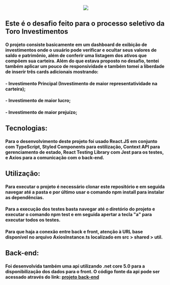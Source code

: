 <p align="center">
  <img src="https://github.com/gusnogueira/toro.front/blob/master/Desafio-Toro-Google-Chrome-2022-03-28-22-14-33.gif"/>
</p>

## Este é o desafio feito para o processo seletivo da Toro Investimentos
#### O projeto consiste basicamente em um dashboard de exibição de investimentos onde o usuário pode verificar e ocultar seus valores de saldo e patrimônio, além de conferir uma listagem dos ativos que compõem sua carteira. Além do que estava proposto no desafio, tentei também aplicar um pouco de responsividade e também tomei a liberdade de inserir três cards adicionais mostrando:
#### - Investimento Principal (Investimento de maior representatividade na carteira);
#### - Investimento de maior lucro;
#### - Investimento de maior prejuízo;

## Tecnologias:
#### Para o desenvolvimento deste projeto foi usado React.JS em conjunto com TypeScript, Styled Components para estilização, Context API para gerenciamento de estado,  React Testing Library com Jest para os testes, e Axios para a comunicação com o back-end.

## Utilização:
#### Para executar o projeto é necessário clonar este repositório e em seguida navegar até a pasta e por último usar o comando npm install para instalar as dependências.
#### Para a execução dos testes basta navegar até o diretório do projeto e executar o comando npm test e em seguida apertar a tecla "a" para executar todos os testes.
#### Para que haja a conexão entre back e front, atenção à URL base disponível no arquivo AxiosInstance.ts localizado em src > shared > util.

## Back-end:
#### Foi desenvolvida também uma api utilizando .net core 5.0 para a disponibilização dos dados para o front. O código fonte da api pode ser acessado através do link: <a href="https://github.com/gusnogueira/toro.back"><b>projeto back-end</b></a>
